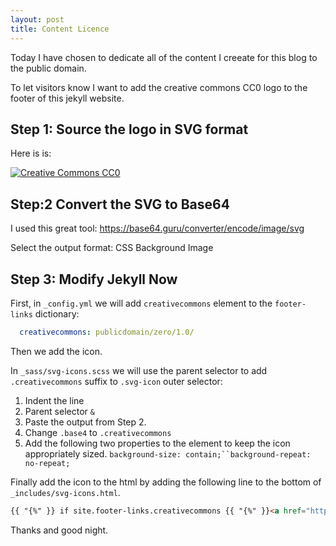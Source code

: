 ```yaml
---
layout: post
title: Content Licence
---
```


Today I have chosen to dedicate all of the content I creeate for this blog to the public domain. 

To let visitors know I want to add the creative commons CC0 logo to the footer of this jekyll website.

## Step 1: Source the logo in SVG format

Here is is:

[![Creative Commons CC0](https://mirrors.creativecommons.org/presskit/icons/pd.svg "Creative Commons CC0")](https://creativecommons.org/about/downloads/)

## Step:2 Convert the SVG to Base64

I used this great tool: https://base64.guru/converter/encode/image/svg

Select the output format: CSS Background Image

## Step 3: Modify Jekyll Now

First, in `_config.yml` we will add `creativecommons` element to the `footer-links` dictionary:

```yaml 
  creativecommons: publicdomain/zero/1.0/
```
Then we add the icon.

In `_sass/svg-icons.scss` we will use the parent selector to add `.creativecommons` suffix to `.svg-icon` outer selector:

1. Indent the line
2. Parent selector `&`
3. Paste the output from Step 2. 
4. Change `.base4` to `.creativecommons`
5. Add the following two properties to the element to keep the icon appropriately sized. `background-size: contain;``background-repeat: no-repeat;`

Finally add the icon to the html by adding the following line to the bottom of `_includes/svg-icons.html`.  

```html
{{ "{%" }} if site.footer-links.creativecommons {{ "{%" }}<a href="https://creativecommons.org/{{ site.footer-links.creativecommons }}"><i class="svg-icon creativecommons"></i></a>{{ "{%" }} endif {{ "{%" }}
```
Thanks and good night.
